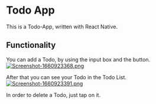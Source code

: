 # Todo App

This is a Todo-App, written with React Native. 

## Functionality

You can add a Todo, by using the input box and the button.
[![Screenshot-1660923368.png](https://i.postimg.cc/ZKqb5YR2/Screenshot-1660923368.png)](https://postimg.cc/SjwFZhcf)

After that you can see your Todo in the Todo List.
[![Screenshot-1660923391.png](https://i.postimg.cc/9Q6CbGpH/Screenshot-1660923391.png)](https://postimg.cc/tsNKCnwB)

In order to delete a Todo, just tap on it. 